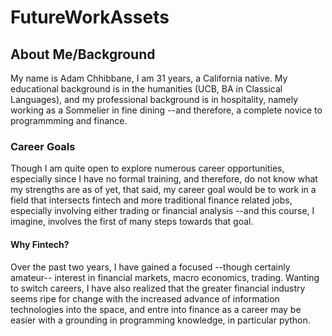 # FutureWorkAssets

## About Me/Background

My name is Adam Chhibbane, I am 31 years, a California native. My educational background is in the humanities (UCB, BA in Classical Languages), and my professional background is in hospitality, namely working as a Sommelier in fine dining --and therefore, a complete novice to programmming and finance.

### Career Goals

Though I am quite open to explore numerous career opportunities, especially since I have no formal training, and therefore, do not know what my strengths are as of yet, that said, my career goal would be to work in a field that intersects fintech and more traditional finance related jobs, especially involving either trading or financial analysis --and this course, I imagine, involves the first of many steps towards that goal.

#### Why Fintech?

Over the past two years, I have gained a focused --though certainly amateur-- interest in financial markets, macro economics, trading. Wanting to switch careers, I have also realized that the greater financial industry seems ripe for change with the increased advance of information technologies into the space, and entre into finance as a career may be easier with a grounding in programming knowledge, in particular python. 
